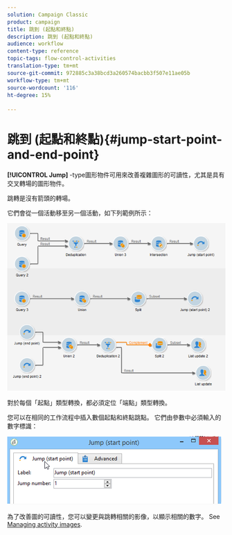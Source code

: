 ```yaml
---
solution: Campaign Classic
product: campaign
title: 跳到 (起點和終點)
description: 跳到 (起點和終點)
audience: workflow
content-type: reference
topic-tags: flow-control-activities
translation-type: tm+mt
source-git-commit: 972885c3a38bcd3a260574bacbb3f507e11ae05b
workflow-type: tm+mt
source-wordcount: '116'
ht-degree: 15%

---
```



# 跳到 (起點和終點){#jump-start-point-and-end-point}

**[!UICONTROL Jump]** -type圖形物件可用來改善複雜圖形的可讀性，尤其是具有交叉轉場的圖形物件。

跳轉是沒有箭頭的轉場。

它們會從一個活動移至另一個活動，如下列範例所示：

![](assets/s_user_segmentation_jump_sample.png)

對於每個「起點」類型轉換，都必須定位「端點」類型轉換。

您可以在相同的工作流程中插入數個起點和終點跳點。 它們由參數中必須輸入的數字標識：

![](assets/s_user_segmentation_jump_in.png)

為了改善圖的可讀性，您可以變更與跳轉相關的影像，以顯示相關的數字。 See [Managing activity images](../../workflow/using/managing-activity-images.md).
